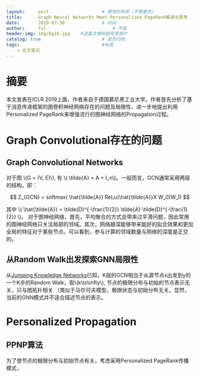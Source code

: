 ```yaml
---
layout:     post   				    # 使用的布局（不需要改）
title:      Graph Neural Networks Meet Personalized PageRank解读与思考 				# 标题
date:       2019-07-30 				# 时间
author:     fxl 						# 作者
header-img: img/bg16.jpg 	#这篇文章标题背景图片
catalog: true 						# 是否归档
tags:								#标签
    - 论文笔记
---
```


<script type="text/javascript" src="http://cdn.mathjax.org/mathjax/latest/MathJax.js?config=default"></script>

# 摘要
本文发表在ICLR 2019上面，作者来自于德国慕尼黑工业大学。作者首先分析了基于消息传递框架的图卷积神经网络存在的问题及局限性，进一步地提出利用Personalized PageRank来增强流行的图神经网络的Propagation过程。 

# Graph Convolutional存在的问题
## Graph Convolutional Networks
对于图 \\(G = (V, E)\\), 有 \\( \tilde{A} = A + I_n\\)。一般而言，GCN通常采用两层的结构，即：

$$ Z_{GCN} = softmax( \hat{\tilde{A}} ReLu(\hat{\tilde{A}}X W_0)W_1) $$

其中 \\(  \hat{\tilde{A}} = \tilde{D}^{-\frac{1}{2}} \tilde{A} \tilde{D}^{-\frac{1}{2}} \\)。 对于图神经网络，首先，平均聚合的方式会带来过平滑问题，因此常用的图神经网络只关注局部的邻域。其次，网络越深能够带来能好的拟合效果和更加全局的特征对于某些节点。可以看到，参与计算的邻域数量与网络的深度是正交的。

## 从Random Walk出发探索GNN局限性
从[Jumping Knowledge Networks](https://arxiv.org/abs/1806.03536)已知，K层的GCN相当于从源节点x出发到y的一个K步的Random Walk，取\\(k\to\infty\\), 节点的极限分布与初始的节点表示无关，只与图拓扑相关 （类似于马尔可夫模型，极限状态与初始分布无关。显然，当前的GNN模式并不适合描述节点的表示。

# Personalized Propagation

## PPNP算法
为了使节点的极限分布与初始节点有关，考虑采用Personalized PageRank传播模式，





